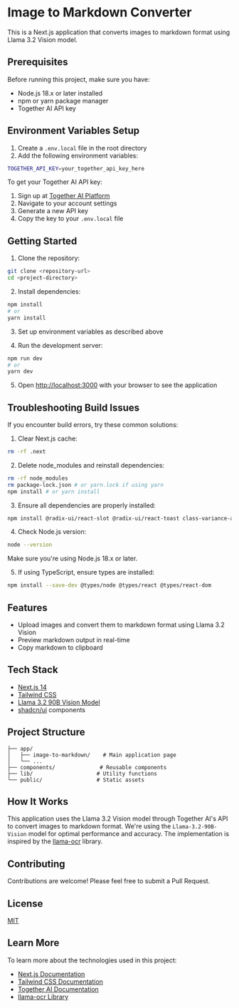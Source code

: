 # Image to Markdown Converter

This is a Next.js application that converts images to markdown format using Llama 3.2 Vision model.

## Prerequisites

Before running this project, make sure you have:

- Node.js 18.x or later installed
- npm or yarn package manager
- Together AI API key

## Environment Variables Setup

1. Create a `.env.local` file in the root directory
2. Add the following environment variables:

```bash
TOGETHER_API_KEY=your_together_api_key_here
```

To get your Together AI API key:
1. Sign up at [Together AI Platform](https://together.ai)
2. Navigate to your account settings
3. Generate a new API key
4. Copy the key to your `.env.local` file

## Getting Started

1. Clone the repository:
```bash
git clone <repository-url>
cd <project-directory>
```

2. Install dependencies:
```bash
npm install
# or
yarn install
```

3. Set up environment variables as described above

4. Run the development server:
```bash
npm run dev
# or
yarn dev
```

5. Open [http://localhost:3000](http://localhost:3000) with your browser to see the application

## Troubleshooting Build Issues

If you encounter build errors, try these common solutions:

1. Clear Next.js cache:
```bash
rm -rf .next
```

2. Delete node_modules and reinstall dependencies:
```bash
rm -rf node_modules
rm package-lock.json # or yarn.lock if using yarn
npm install # or yarn install
```

3. Ensure all dependencies are properly installed:
```bash
npm install @radix-ui/react-slot @radix-ui/react-toast class-variance-authority clsx tailwind-merge
```

4. Check Node.js version:
```bash
node --version
```
Make sure you're using Node.js 18.x or later.

5. If using TypeScript, ensure types are installed:
```bash
npm install --save-dev @types/node @types/react @types/react-dom
```

## Features

- Upload images and convert them to markdown format using Llama 3.2 Vision
- Preview markdown output in real-time
- Copy markdown to clipboard

## Tech Stack

- [Next.js 14](https://nextjs.org/)
- [Tailwind CSS](https://tailwindcss.com/)
- [Llama 3.2 90B Vision Model](https://together.ai/products/llama-3.2-90b)
- [shadcn/ui](https://ui.shadcn.com/) components

## Project Structure

```
├── app/
│   ├── image-to-markdown/    # Main application page
│   └── ...
├── components/              # Reusable components
├── lib/                    # Utility functions
└── public/                 # Static assets
```

## How It Works

This application uses the Llama 3.2 Vision model through Together AI's API to convert images to markdown format. We're using the `Llama-3.2-90B-Vision` model for optimal performance and accuracy. The implementation is inspired by the [llama-ocr](https://github.com/Nutlope/llama-ocr) library.

## Contributing

Contributions are welcome! Please feel free to submit a Pull Request.

## License

[MIT](LICENSE)

## Learn More

To learn more about the technologies used in this project:

- [Next.js Documentation](https://nextjs.org/docs)
- [Tailwind CSS Documentation](https://tailwindcss.com/docs)
- [Together AI Documentation](https://docs.together.ai/)
- [llama-ocr Library](https://github.com/Nutlope/llama-ocr)
